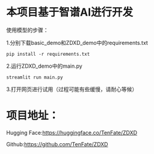 # 本项目基于智谱AI进行开发

使用模型的步骤：

1.分别下载basic_demo和ZDXD_demo中的requirements.txt

`pip install -r requirements.txt`

2.运行ZDXD_demo中的main.py

`streamlit run main.py`

3.打开网页进行试用（过程可能有些缓慢，请耐心等候）



# 项目地址：

Hugging Face:https://huggingface.co/TenFate/ZDXD

Github:https://github.com/TenFate/ZDXD
